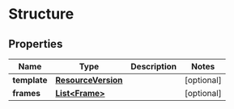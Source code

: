 

# Structure


## Properties

| Name | Type | Description | Notes |
|------------ | ------------- | ------------- | -------------|
|**template** | [**ResourceVersion**](ResourceVersion.md) |  |  [optional] |
|**frames** | [**List&lt;Frame&gt;**](Frame.md) |  |  [optional] |



